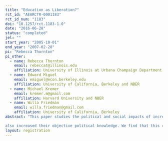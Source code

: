 ```yaml
---
title: "Education as Liberation?"
rct_id: "AEARCTR-0001183"
rct_id_num: "1183"
doi: "10.1257/rct.1183-1.0"
date: "2016-06-28"
status: "completed"
jel: ""
start_year: "2005-10-01"
end_year: "2007-02-28"
pi: "Rebecca Thornton"
pi_other:
  - name: Rebecca Thornton
    email: rebeccat@illinois.edu
    affiliation: University of Illinois at Urbana Champaign Department of Economics
  - name: Edward Miguel
    email: emiguel@econ.berkeley.edu
    affiliation: University of California, Berkeley and NBER
  - name: Michael Kremer
    email: kremer.m@gmail.com
    affiliation: Harvard University and NBER
  - name: Willa Friedman
    email: willa.friedman@gmail.com
    affiliation: University of California, Berkeley
abstract: "This paper studies the political and social impacts of increased education by utilizing a randomized girls’ merit scholarship programme in Kenya that raised test scores and secondary schooling. Consistent with the view that education empowers the disadvantaged to challenge authority, we find that the programme reduced the acceptance of domestic violence and political authority. Young women in programme schools
also increased their objective political knowledge. We find that this rejection of the status quo did not translate into greater perceived political efficacy, community participation or voting intentions. Instead, there is suggestive evidence that the perceived legitimacy of political violence increased."
layout: registration
---
```


